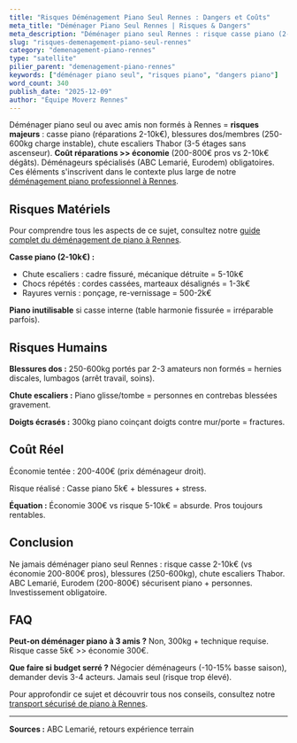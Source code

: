 ```yaml
---
title: "Risques Déménagement Piano Seul Rennes : Dangers et Coûts"
meta_title: "Déménager Piano Seul Rennes | Risques & Dangers"
meta_description: "Déménager piano seul Rennes : risque casse piano (2-10k€ réparations), blessures dos (250-600kg charge), chute escaliers. Pros 200-800€ sécurisent. Ne jamais tenter."
slug: "risques-demenagement-piano-seul-rennes"
category: "demenagement-piano-rennes"
type: "satellite"
pilier_parent: "demenagement-piano-rennes"
keywords: ["déménager piano seul", "risques piano", "dangers piano"]
word_count: 340
publish_date: "2025-12-09"
author: "Équipe Moverz Rennes"
---
```


Déménager piano seul ou avec amis non formés à Rennes = **risques majeurs** : casse piano (réparations 2-10k€), blessures dos/membres (250-600kg charge instable), chute escaliers Thabor (3-5 étages sans ascenseur). **Coût réparations >> économie** (200-800€ pros vs 2-10k€ dégâts). Déménageurs spécialisés (ABC Lemarié, Eurodem) obligatoires. Ces éléments s'inscrivent dans le contexte plus large de notre [déménagement piano professionnel à Rennes](/blog/demenagement-rennes/demenagement-piano-rennes).

## Risques Matériels

Pour comprendre tous les aspects de ce sujet, consultez notre [guide complet du déménagement de piano à Rennes](/blog/demenagement-rennes/demenagement-piano-rennes).

**Casse piano (2-10k€) :**
- Chute escaliers : cadre fissuré, mécanique détruite = 5-10k€
- Chocs répétés : cordes cassées, marteaux désalignés = 1-3k€
- Rayures vernis : ponçage, re-vernissage = 500-2k€

**Piano inutilisable** si casse interne (table harmonie fissurée = irréparable parfois).

## Risques Humains

**Blessures dos :** 250-600kg portés par 2-3 amateurs non formés = hernies discales, lumbagos (arrêt travail, soins).

**Chute escaliers :** Piano glisse/tombe = personnes en contrebas blessées gravement.

**Doigts écrasés :** 300kg piano coinçant doigts contre mur/porte = fractures.

## Coût Réel

Économie tentée : 200-400€ (prix déménageur droit).

Risque réalisé : Casse piano 5k€ + blessures + stress.

**Équation :** Économie 300€ vs risque 5-10k€ = absurde. Pros toujours rentables.

## Conclusion

Ne jamais déménager piano seul Rennes : risque casse 2-10k€ (vs économie 200-800€ pros), blessures (250-600kg), chute escaliers Thabor. ABC Lemarié, Eurodem (200-800€) sécurisent piano + personnes. Investissement obligatoire.

## FAQ

**Peut-on déménager piano à 3 amis ?**
Non, 300kg + technique requise. Risque casse 5k€ >> économie 300€.

**Que faire si budget serré ?**
Négocier déménageurs (-10-15% basse saison), demander devis 3-4 acteurs. Jamais seul (risque trop élevé).

Pour approfondir ce sujet et découvrir tous nos conseils, consultez notre [transport sécurisé de piano à Rennes](/blog/demenagement-rennes/demenagement-piano-rennes).

---
**Sources :** ABC Lemarié, retours expérience terrain

